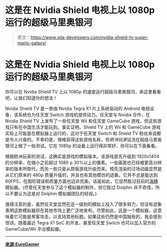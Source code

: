 # 这是在 Nvidia Shield 电视上以 1080p 运行的超级马里奥银河

> 原文：<https://www.xda-developers.com/nvidia-shield-tv-super-mario-galaxy/>

# 这是在 Nvidia Shield 电视上以 1080p 运行的超级马里奥银河

你可以在 Nvidia Shield TV 上以 1080p 的速度运行超级马里奥银河，来这里看看吧，让我们知道你的想法！

Nvidia Shield TV 是一款由 Nvidia Tegra X1 片上系统驱动的 Android 电视设备，该系统也为任天堂 Switch 游戏机提供动力。任天堂与 Nvidia 合作，在 Nvidia Shield TV 上发布了一些任天堂 Wii 和任天堂 GameCube 游戏，但这些游戏只有在中国生活才能玩到。事实证明，Shield TV 上的 Wii 和 GameCube 游戏实际上可能是在模拟器上运行的，这对于任天堂 Switch 和 Shield TV 粉丝来说都是令人兴奋的。不幸的是，很难获得这些游戏名称，但*欧洲玩家*设法在超级马里奥银河上做了一些测试。它在 1080p 的设备上运行得非常好，你可以在下面看看。

根据欧洲玩家的测试，这确实是游戏的模拟版本。该游戏首先升级到 1920x1404 的分辨率，在缩小之前超过 1080 p 30%以上的像素。一些画面也已经被更高分辨率的版本所取代，而另一些只是从原版游戏升级而来。预先渲染的过场动画显然是从它们原来的 480p 质量升级的，并且也有其他模仿的迹象。它并不总是能达到 60FPS，在图形错误和质量方面也远非完美。话虽如此，它显然胜过目前的[海豚](https://dolphin-emu.org/)模拟器。(尽管任天堂参与了这个模拟器的制作，但它胜过 Dolphin 并不奇怪，所以不要认为这是对 Dolphin 模拟器团队的轻视。)

值得注意的是，虽然任天堂显然在这一级别的模拟上投入了很多努力，但没有迹象表明这款模拟器将在其他市场上更广泛地发布。尽管如此，这是一个模拟器，这意味着它可能是黑客攻击，以支持其他标题。如果这些仍然是中国独有的，我会感到惊讶。随着最近 Tegra X1 SoC 的开发，甚至任天堂 Switch 也可以加入官方的 GameCube/Wii 平台模拟器。

* * *

[**来源:EuroGamer**](https://www.eurogamer.net/articles/digitalfoundry-2018-super-mario-galaxy-hands-on-with-tegra-x1s-wii-emulator)
